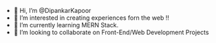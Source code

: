 - 👋 Hi, I’m @DipankarKapoor
- 👀 I’m interested in creating experiences forn the web !!
- 🌱 I’m currently learning MERN Stack.
- 💞️ I’m looking to collaborate on Front-End/Web Development Projects

<!---
DipankarKapoor/DipankarKapoor is a ✨ special ✨ repository because its `README.md` (this file) appears on your GitHub profile.
You can click the Preview link to take a look at your changes.
--->
